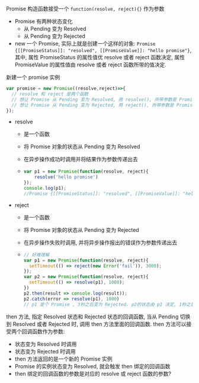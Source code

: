 Promise 构造函数接受一个 `function(resolve, reject){}` 作为参数

- Promise 有两种状态变化
  - 从 Pending 变为 Resolved
  - 从 Pending 变为 Rejected
- new 一个 Promise, 实际上就是创建一个这样的对象: `Promise {[[PromiseStatus]]: "resolved", [[PromiseValue]]: "hello promise"}`, 其中, 属性 PromiseStatus 的属性值优 resolve 或者 reject 函数决定, 属性 PromiseValue 的属性值由 resolve 或者 reject 函数所带的值决定.

新建一个 promise 实例

```javascript
var promise = new Promise((resolve,reject)=>{
  // resolve 和 reject 是两个函数
  // 想让 Promise 从 Pending 变为 Resolved, 用 resolve(), 所带参数是 Promise 对象中 PromiseValue 属性的值
  // 想让 Promise 从 Pending 变为 Rejected, 用 reject(), 所带参数是 Promise 对象中 PromiseValue 属性的值
});
```

- resolve 
  - 是一个函数

  - 将 Promise 对象的状态从 Pending 变为 Resolved

  - 在异步操作成功时调用并将结果作为参数传递出去

  - ```javascript
    var p1 = new Promise(function(resolve, reject){
        resolve('hello promise')
    });
    console.log(p1);
    //Promise {[[PromiseStatus]]: "resolved", [[PromiseValue]]: "hello promise"}
    ```
- reject 
  - 是一个函数

  - 将 Promise 对象的状态从 Pending 变为 Rejected 

  - 在异步操作失败时调用, 并将异步操作报出的错误作为参数传递出去

  - ```javascript
    // 好难理解
    var p1 = new Promise(function(resolve, reject){
      setTimeout(() => reject(new Error('fail')), 3000);
    });
    var p2 = new Promise(function(resolve, reject){
      setTimeout(() => resolve(p1), 1000);
    })
    p2.then(result => console.log(result));
    p2.catch(error => resolve(p1), 1000)
    // p1 是个 Promise , 3秒之后变为 Rejected. p2的状态由 p1 决定, 1秒之后, p2 调用 resolved 方法, 但是此时 p1 的状态还没有改变, 因此 p2 的状态也不会改变. 又过了 2 秒, p1 变为 Rejected , p2 也跟着变为 Rejected. 
    ```

then 方法, 指定 Resolved 状态和 Rejected 状态的回调函数,  当从 Pending 切换到 Resolved 或者 Rejected 时, 调用 then 方法里面的回调函数. then 方法可以接受两个回调函数作为参数:

- 状态变为 Resolved 时调用
- 状态变为 Rejected 时调用
- then 方法返回的是一个新的 Promise 实例
- Promise 的实例状态变为 Resolved, 就会触发 then 绑定的回调函数
- then 绑定的回调函数的参数是对应的 resolve 或 reject 函数的参数? 









































